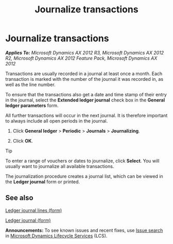﻿---
title: Journalize transactions
TOCTitle: Journalize transactions
ms:assetid: db130911-2d31-46d0-bfa1-a50ae84d4f26
ms:mtpsurl: https://technet.microsoft.com/en-us/library/Aa551219(v=AX.60)
ms:contentKeyID: 36059664
ms.date: 04/18/2014
mtps_version: v=AX.60
---

# Journalize transactions 


_**Applies To:** Microsoft Dynamics AX 2012 R3, Microsoft Dynamics AX 2012 R2, Microsoft Dynamics AX 2012 Feature Pack, Microsoft Dynamics AX 2012_

Transactions are usually recorded in a journal at least once a month. Each transaction is marked with the number of the journal it was recorded in, as well as the line number.

To ensure that the transactions also get a date and time stamp of their entry in the journal, select the **Extended ledger journal** check box in the **General ledger parameters** form.

All further transactions will occur in the next journal. It is therefore important to always include all open periods in the journal.

1.  Click **General ledger** \> **Periodic** \> **Journals** \> **Journalizing**.

2.  Click **OK**.


> [!TIP]
> <P>To enter a range of vouchers or dates to journalize, click <STRONG>Select</STRONG>. You will usually want to journalize all available transactions.</P>



The journalization procedure creates a journal list, which can be viewed in the **Ledger journal** form or printed.

## See also

[Ledger journal lines (form)](https://technet.microsoft.com/en-us/library/aa557422\(v=ax.60\))

[Ledger journal (form)](https://technet.microsoft.com/en-us/library/aa589041\(v=ax.60\))

  
**Announcements:** To see known issues and recent fixes, use [Issue search](http://go.microsoft.com/fwlink/?linkid=389258) in [Microsoft Dynamics Lifecycle Services](http://go.microsoft.com/fwlink/?linkid=306505) (LCS).

